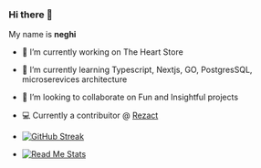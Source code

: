 ### Hi there 👋


My name is **neghi** 

- 🔭 I’m currently working on The Heart Store
- 🌱 I’m currently learning Typescript, Nextjs, GO, PostgresSQL, microserevices architecture
- 👯 I’m looking to collaborate on Fun and Insightful projects
- 💻 Currently a contribuitor @ [Rezact](https://rezact.io)

- [![GitHub Streak](https://github-readme-streak-stats.herokuapp.com?user=neghi14&theme=dark&hide_border=true&date_format=j%20M%5B%20Y%5D)](https://git.io/streak-stats)

- [![Read Me Stats](https://github-readme-stats.vercel.app/api?username=neghi14)](https://git.io/streak-stats)
<!--- 🤔 I’m looking for help with ...
- 💬 Ask me about ...
- 📫 How to reach me
- 😄 Pronouns: ...
- ⚡ Fun fact: ... >

